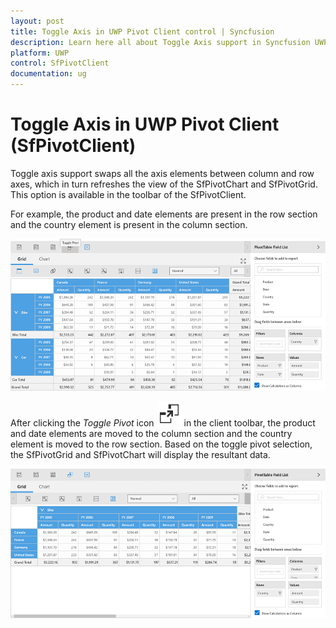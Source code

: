 ```yaml
---
layout: post
title: Toggle Axis in UWP Pivot Client control | Syncfusion
description: Learn here all about Toggle Axis support in Syncfusion UWP Pivot Client (SfPivotClient) control and more.
platform: UWP
control: SfPivotClient
documentation: ug
---
```


# Toggle Axis in UWP Pivot Client (SfPivotClient)

Toggle axis support swaps all the axis elements between column and row axes, which in turn refreshes the view of the SfPivotChart and SfPivotGrid. This option is available in the toolbar of the SfPivotClient.

For example, the product and date elements are present in the row section and the country element is present in the column section.

![Toggle-Pivot_image1](Toggle-Axis_images/Toggle-Pivot_image1.png)

After clicking the *Toggle Pivot* icon ![](Toggle-Axis_images/Toggle-pivot-icon.png) in the client toolbar, the product and date elements are moved to the column section and the country element is moved to the row section. Based on the toggle pivot selection, the SfPivotGrid and SfPivotChart will display the resultant data.

![Toggle-Pivot_image2](Toggle-Axis_images/Toggle-Pivot_image2.png)
